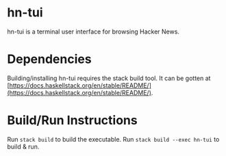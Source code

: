 # hn-tui
hn-tui is a terminal user interface for browsing Hacker News.

# Dependencies
Building/installing hn-tui requires the stack build tool.  It can be gotten at [https://docs.haskellstack.org/en/stable/README/](https://docs.haskellstack.org/en/stable/README/).

# Build/Run Instructions
Run `stack build` to build the executable.
Run `stack build --exec hn-tui` to build & run.
